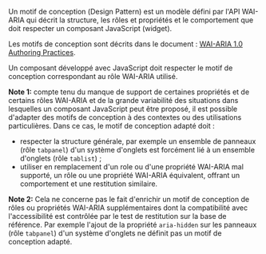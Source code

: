 Un motif de conception (<span lang="en">Design Pattern</span>) est un modèle défini par l'API WAI-ARIA qui décrit la structure, les rôles et propriétés et le comportement que doit respecter un composant JavaScript (<span lang="en">widget</span>).

Les motifs de conception sont décrits dans le document : [WAI-ARIA 1.0 Authoring Practices](http://www.w3.org/TR/wai-aria-practices/).

Un composant développé avec JavaScript doit respecter le motif de conception correspondant au rôle WAI-ARIA utilisé.

**Note 1:** compte tenu du manque de support de certaines propriétés et de certains rôles WAI-ARIA et de la grande variabilité des situations dans lesquelles un composant JavaScript peut être proposé, il est possible d'adapter des motifs de conception à des contextes ou des utilisations particulières. Dans ce cas, le motif de conception adapté doit :

*   respecter la structure générale, par exemple un ensemble de panneaux (rôle `tabpanel`) d'un système d'onglets est forcément lié à un ensemble d'onglets (rôle `tablist`) ;
*   utiliser en remplacement d'un role ou d'une propriété WAI-ARIA mal supporté, un rôle ou une propriété WAI-ARIA équivalent, offrant un comportement et une restitution similaire.

**Note 2:** Cela ne concerne pas le fait d'enrichir un motif de conception de rôles ou propriétés WAI-ARIA supplémentaires dont la compatibilité avec l'accessibilité est contrôlée par le test de restitution sur la base de référence. Par exemple l'ajout de la propriété `aria-hidden` sur les panneaux (rôle `tabpanel`) d'un système d'onglets ne définit pas un motif de conception adapté.
